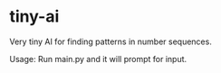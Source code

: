 # tiny-ai
Very tiny AI for finding patterns in number sequences.

Usage:
  Run main.py and it will prompt for input.
